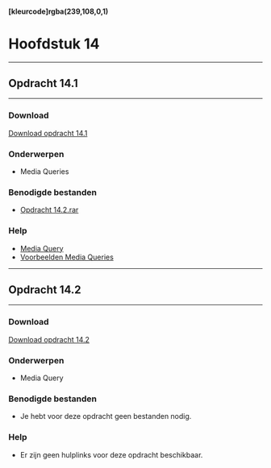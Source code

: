 #### [kleurcode]rgba(239,108,0,1)

# Hoofdstuk 14

---
## Opdracht 14.1
---

### Download
<a href="https://elo.kw1c.nl/CMS/Studie/811%20ICT-Academie/811%20VakkenInhoud/%5BB.14%20HTM%5D%20HTMLCSS/Productie/02.%20Opdrachten/Hoofdstuk%2014/Opdracht%2014.1.pdf" target="_blank">Download opdracht 14.1</a>

### Onderwerpen
*	Media Queries

### Benodigde bestanden
*   <a href="https://elo.kw1c.nl/CMS/Studie/811%20ICT-Academie/811%20VakkenInhoud/%5BB.14%20HTM%5D%20HTMLCSS/Productie/02.%20Opdrachten/Hoofdstuk%2014/Resources/Opdracht%2014.1.rar" target="_blank">Opdracht 14.2.rar</a>

### Help
*   <a href="https://www.w3schools.com/css/css3_mediaqueries.asp" target="_blank">Media Query</a>
*   <a href="https://www.w3schools.com/css/css3_mediaqueries_ex.asp" target="_blank">Voorbeelden Media Queries</a>

---
## Opdracht 14.2
---

### Download
<a href="https://elo.kw1c.nl/CMS/Studie/811%20ICT-Academie/811%20VakkenInhoud/%5BB.14%20HTM%5D%20HTMLCSS/Productie/02.%20Opdrachten/Hoofdstuk%2014/Opdracht%2014.2.pdf" target="_blank">Download opdracht 14.2</a>

### Onderwerpen
*   Media Query

### Benodigde bestanden
*   Je hebt voor deze opdracht geen bestanden nodig.

### Help
*   Er zijn geen hulplinks voor deze opdracht beschikbaar.